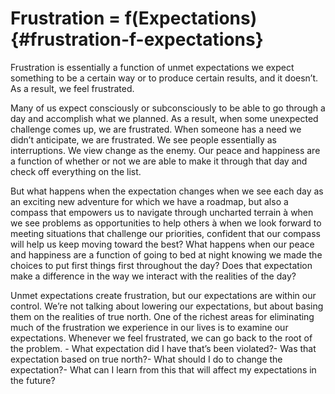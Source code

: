 # Frustration = f(Expectations) {#frustration-f-expectations}

Frustration is essentially a function of unmet expectations we expect something to be a certain way or to produce certain results, and it doesn’t. As a result, we feel frustrated.

Many of us expect consciously or subconsciously to be able to go through a day and accomplish what we planned. As a result, when some unexpected challenge comes up, we are frustrated. When someone has a need we didn’t anticipate, we are frustrated. We see people essentially as interruptions. We view change as the enemy. Our peace and happiness are a function of whether or not we are able to make it through that day and check off everything on the list.

But what happens when the expectation changes when we see each day as an exciting new adventure for which we have a roadmap, but also a compass that empowers us to navigate through uncharted terrain à when we see problems as opportunities to help others à when we look forward to meeting situations that challenge our priorities, confident that our compass will help us keep moving toward the best? What happens when our peace and happiness are a function of going to bed at night knowing we made the choices to put first things first throughout the day? Does that expectation make a difference in the way we interact with the realities of the day?

Unmet expectations create frustration, but our expectations are within our control. We’re not talking about lowering our expectations, but about basing them on the realities of true north. One of the richest areas for eliminating much of the frustration we experience in our lives is to examine our expectations. Whenever we feel frustrated, we can go back to the root of the problem. - What expectation did I have that’s been violated?- Was that expectation based on true north?- What should I do to change the expectation?- What can I learn from this that will affect my expectations in the future?